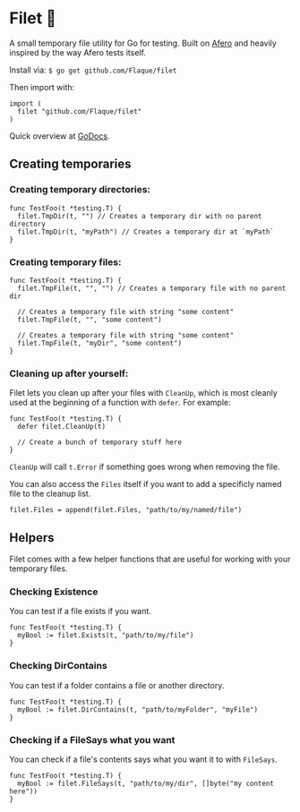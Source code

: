 # Filet 🍖
A small temporary file utility for Go for testing. Built on [Afero](https://github.com/spf13/afero) and heavily inspired by the way Afero tests itself.

Install via:
`$ go get github.com/Flaque/filet`

Then import with:
```
import (
  filet "github.com/Flaque/filet"
)
```

Quick overview at [GoDocs](https://godoc.org/github.com/Flaque/filet).

## Creating temporaries

### Creating temporary directories:
```
func TestFoo(t *testing.T) {
  filet.TmpDir(t, "") // Creates a temporary dir with no parent directory
  filet.TmpDir(t, "myPath") // Creates a temporary dir at `myPath`
}
```

### Creating temporary files:
```
func TestFoo(t *testing.T) {
  filet.TmpFile(t, "", "") // Creates a temporary file with no parent dir

  // Creates a temporary file with string "some content"
  filet.TmpFile(t, "", "some content")

  // Creates a temporary file with string "some content"
  filet.TmpFile(t, "myDir", "some content")
}
```

### Cleaning up after yourself:
Filet lets you clean up after your files with `CleanUp`, which is
most cleanly used at the beginning of a function with `defer`. For example:

```
func TestFoo(t *testing.T) {
  defer filet.CleanUp(t)

  // Create a bunch of temporary stuff here
}
```

`CleanUp` will call `t.Error` if something goes wrong when removing the file.

You can also access the `Files` itself if you want to add a specificly
named file to the cleanup list.

```
filet.Files = append(filet.Files, "path/to/my/named/file")
```

## Helpers

Filet comes with a few helper functions that are useful for working with your
temporary files.

### Checking Existence
You can test if a file exists if you want.
```
func TestFoo(t *testing.T) {
  myBool := filet.Exists(t, "path/to/my/file")
}
```

### Checking DirContains
You can test if a folder contains a file or another directory.
```
func TestFoo(t *testing.T) {
  myBool := filet.DirContains(t, "path/to/myFolder", "myFile")
}
```

### Checking if a FileSays what you want
You can check if a file's contents says what you want it to with `FileSays`.

```
func TestFoo(t *testing.T) {
  myBool := filet.FileSays(t, "path/to/my/dir", []byte("my content here"))
}
```
